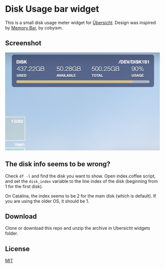 # Disk Usage bar widget

This is a small disk usage meter widget for [Übersicht](http://tracesof.net/uebersicht/).
Design was inspired by [Memory Bar](https://github.com/cobyism/ubersicht-memory-bar), by cobyism.

## Screenshot

![Disk Usage bar widget for übersicht](./screenshot.png)

## The disk info seems to be wrong?
Check `df -l` and find the disk you want to show.
Open index.coffee script, and set the `disk_index` variable to the line index of the disk (beginning from 1 for the first disk).

On Catalina, the index seems to be 2 for the main disk (which is default). If you are using the older OS, it should be 1.

## Download

Clone or download this repo and unzip the archive in Ubersicht widgets folder.

## License

[MIT](./LICENSE)
